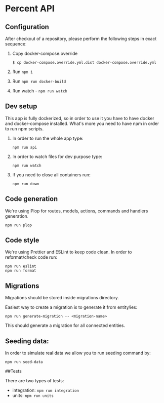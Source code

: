# Percent API

## Configuration

After checkout of a repository, please perform the following steps in exact sequence:

1. Copy docker-compose.override
    ```
    $ cp docker-compose.override.yml.dist docker-compose.override.yml
    ```

3. Run `npm i`

2. Run `npm run docker-build`

3. Run watch - `npm run watch`

## Dev setup

This app is fully dockerized, so in order to use it you have to have docker and docker-compose installed. What's more you need to have npm in order to run npm scripts.

1. In order to run the whole app type:

    ```
    npm run api
    ```

2. In order to watch files for dev purpose type:

    ```
    npm run watch
    ```

3. If you need to close all containers run:

    ```
    npm run down
    ```

## Code generation

We're using Plop for routes, models, actions, commands and handlers generation.

```
npm run plop
```

## Code style

We're using Prettier and ESLint to keep code clean. In order to reformat/check code run:

```
npm run eslint
npm run format
```

## Migrations

Migrations should be stored inside migrations directory.

Easiest way to create a migration is to generate it from entity/ies:

```
npm run generate-migration -- <migration-name>
```

This should generate a migration for all connected entities.

## Seeding data:

In order to simulate real data we allow you to run seeding command by:

```
npm run seed-data
```

##Tests

There are two types of tests:

- integration: `npm run integration`
- units: `npm run units`